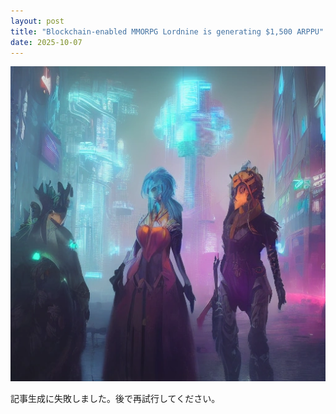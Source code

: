 ```yaml
---
layout: post
title: "Blockchain-enabled MMORPG Lordnine is generating $1,500 ARPPU"
date: 2025-10-07
---
```


![記事画像](assets/images/20251007_web3.png)

記事生成に失敗しました。後で再試行してください。
